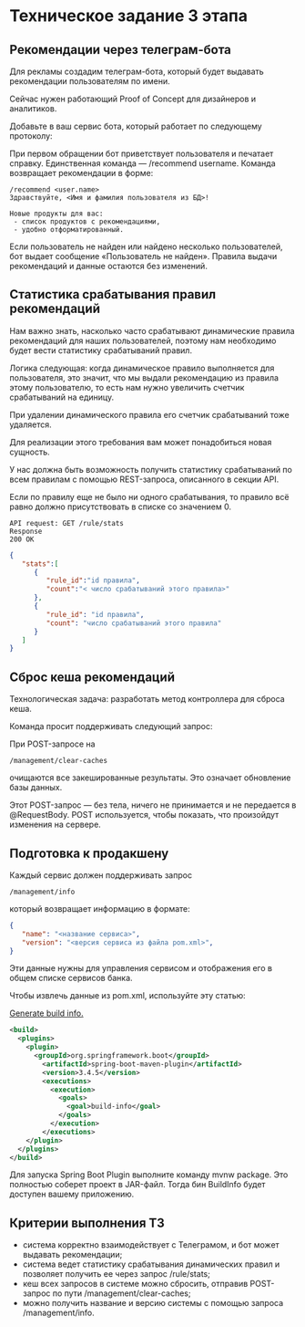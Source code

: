 # Техническое задание 3 этапа

## Рекомендации через телеграм-бота

Для рекламы создадим телеграм-бота, который будет выдавать рекомендации пользователям по имени.

Сейчас нужен работающий Proof of Concept для дизайнеров и аналитиков.

Добавьте в ваш сервис бота, который работает по следующему протоколу:

При первом обращении бот приветствует пользователя и печатает справку.
Единственная команда — /recommend username.
Команда возвращает рекомендации в форме:

```Text
/recommend <user.name>
Здравствуйте, <Имя и фамилия пользователя из БД>!
 
Новые продукты для вас:
 - список продуктов с рекомендациями,
 - удобно отформатированный.
```

Если пользователь не найден или найдено несколько пользователей, бот выдает сообщение «Пользователь не найден».
Правила выдачи рекомендаций и данные остаются без изменений.

## Статистика срабатывания правил рекомендаций

Нам важно знать, насколько часто срабатывают динамические правила рекомендаций для наших пользователей, поэтому нам необходимо будет вести статистику срабатываний правил.

Логика следующая: когда динамическое правило выполняется для пользователя, это значит, что мы выдали рекомендацию из правила этому пользователю, то есть нам нужно увеличить счетчик срабатываний на единицу.

При удалении динамического правила его счетчик срабатываний тоже удаляется.

Для реализации этого требования вам может понадобиться новая сущность.

У нас должна быть возможность получить статистику срабатываний по всем правилам с помощью REST-запроса, описанного в секции API.

Если по правилу еще не было ни одного срабатывания, то правило всё равно должно присутствовать в списке со значением 0.

```Text
API request: GET /rule/stats
Response
200 OK
```

```Json
{
   "stats":[
      {
         "rule_id":"id правила",
         "count":"< число срабатываний этого правила>"
      },
      {
         "rule_id": "id правила",
         "count": "число срабатываний этого правила"
      }
   ]
}
```

## Сброс кеша рекомендаций

Технологическая задача: разработать метод контроллера для сброса кеша.

Команда просит поддерживать следующий запрос:

При POST-запросе на

```Text
/management/clear-caches
```

очищаются все закешированные результаты. Это означает обновление базы данных.

Этот POST-запрос — без тела, ничего не принимается и не передается в @RequestBody. POST используется, чтобы показать, что произойдут изменения на сервере.

## Подготовка к продакшену

Каждый сервис должен поддерживать запрос

```Text
/management/info
```

который возвращает информацию в формате:

```Json
{
   "name": "<название сервиса>",
   "version": "<версия сервиса из файла pom.xml>",
}
```

Эти данные нужны для управления сервисом и отображения его в общем списке сервисов банка.

Чтобы извлечь данные из pom.xml, используйте эту статью:

[Generate build info.](https://docs.spring.io/spring-boot/how-to/build.html#howto.build.generate-info)

```Xml
<build>
  <plugins>
    <plugin>
      <groupId>org.springframework.boot</groupId>
        <artifactId>spring-boot-maven-plugin</artifactId>
        <version>3.4.5</version>
        <executions>
          <execution>
            <goals>
              <goal>build-info</goal>
            </goals>
          </execution>
        </executions>
    </plugin>
  </plugins>
</build>
```

Для запуска Spring Boot Plugin выполните команду mvnw package. Это полностью соберет проект в JAR-файл. Тогда бин BuildInfo будет доступен вашему приложению.

## Критерии выполнения ТЗ

- система корректно взаимодействует с Телеграмом, и бот может выдавать рекомендации;
- система ведет статистику срабатывания динамических правил и позволяет получить ее через запрос /rule/stats;
- кеш всех запросов в системе можно сбросить, отправив POST-запрос по пути /management/clear-caches;
- можно получить название и версию системы с помощью запроса /management/info.
